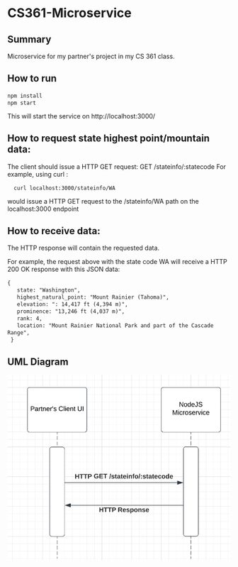 # CS361-Microservice

## Summary
Microservice for my partner's project in my CS 361 class.

## How to run

```
npm install
npm start
```
This will start the service on http://localhost:3000/

## How to request state highest point/mountain data:

The client should issue a HTTP GET request: GET /stateinfo/:statecode
For example, using curl :
```
  curl localhost:3000/stateinfo/WA
```
would issue a HTTP GET request to the /stateinfo/WA path on the localhost:3000 endpoint

## How to receive data:

The HTTP response will contain the requested data.

For example, the request above with the state code WA will receive a HTTP 200 OK response with this JSON data:
```
{
   state: "Washington",
   highest_natural_point: "Mount Rainier (Tahoma)",
   elevation: ": 14,417 ft (4,394 m)",
   prominence: "13,246 ft (4,037 m)",
   rank: 4,
   location: "Mount Rainier National Park and part of the Cascade Range",
 }
```
## UML Diagram

![UML Diagram](./UML_Diagram1.png)
